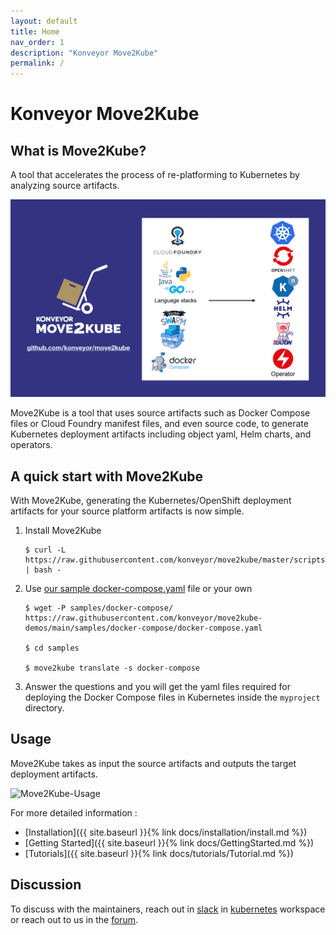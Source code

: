 ```yaml
---
layout: default
title: Home
nav_order: 1
description: "Konveyor Move2Kube"
permalink: /
---
```

# Konveyor Move2Kube

## What is Move2Kube?

A tool that accelerates the process of re-platforming to Kubernetes by analyzing source artifacts.

![move2kube](assets/images/move2kube.png)

Move2Kube is a tool that uses source artifacts such as Docker Compose files or Cloud Foundry manifest files, and even source code, to generate Kubernetes deployment artifacts including object yaml, Helm charts, and operators.

## A quick start with Move2Kube
With Move2Kube, generating the Kubernetes/OpenShift deployment artifacts for your source platform artifacts is now simple.

1. Install Move2Kube
   ```console
   $ curl -L https://raw.githubusercontent.com/konveyor/move2kube/master/scripts/install.sh | bash -
   ```

1. Use [our sample docker-compose.yaml](https://raw.githubusercontent.com/konveyor/move2kube-demos/main/samples/docker-compose/docker-compose.yaml) file or your own

   ```console
   $ wget -P samples/docker-compose/ https://raw.githubusercontent.com/konveyor/move2kube-demos/main/samples/docker-compose/docker-compose.yaml

   $ cd samples

   $ move2kube translate -s docker-compose
   ```
1. Answer the questions and you will get the yaml files required for deploying the Docker Compose files in Kubernetes inside the `myproject` directory.
<p align="center">
<script id="asciicast-bbcIy29E2eLyzdwSDsvmJED1C" src="https://asciinema.org/a/bbcIy29E2eLyzdwSDsvmJED1C.js" async></script>
</p>

## Usage

Move2Kube takes as input the source artifacts and outputs the target deployment artifacts.

![Move2Kube-Usage](assets/images/usage.png)

For more detailed information :
* [Installation]({{ site.baseurl }}{% link docs/installation/install.md %})
* [Getting Started]({{ site.baseurl }}{% link docs/GettingStarted.md %})
* [Tutorials]({{ site.baseurl }}{% link docs/tutorials/Tutorial.md %})

## Discussion

To discuss with the maintainers, reach out in [slack](https://kubernetes.slack.com/archives/CR85S82A2) in [kubernetes](https://slack.k8s.io/) workspace or reach out to us in the [forum](https://groups.google.com/g/konveyorio).
